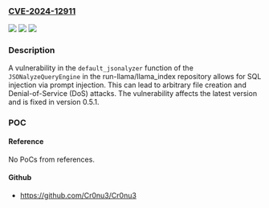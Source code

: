 ### [CVE-2024-12911](https://cve.mitre.org/cgi-bin/cvename.cgi?name=CVE-2024-12911)
![](https://img.shields.io/static/v1?label=Product&message=run-llama%2Fllama_index&color=blue)
![](https://img.shields.io/static/v1?label=Version&message=unspecified%3C%200.5.1%20&color=brighgreen)
![](https://img.shields.io/static/v1?label=Vulnerability&message=CWE-379%20Creation%20of%20Temporary%20File%20in%20Directory%20with%20Insecure%20Permissions&color=brighgreen)

### Description

A vulnerability in the `default_jsonalyzer` function of the `JSONalyzeQueryEngine` in the run-llama/llama_index repository allows for SQL injection via prompt injection. This can lead to arbitrary file creation and Denial-of-Service (DoS) attacks. The vulnerability affects the latest version and is fixed in version 0.5.1.

### POC

#### Reference
No PoCs from references.

#### Github
- https://github.com/Cr0nu3/Cr0nu3

